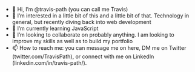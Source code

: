 - 👋 Hi, I’m @travis-path (you can call me Travis)
- 👀 I’m interested in a little bit of this and a little bit of that. Technology in general, but recently diving back into web development
- 🌱 I’m currently learning JavaScript
- 💞️ I’m looking to collaborate on probably anything. I am looking to improve my skills as well as to build my portfolio
- 📫 How to reach me: you can message me on here, DM me on Twitter (twitter.com/TravisPath), or connect with me on LinkedIn (linkedin.com/in/travis-path/).

<!---
travis-path/travis-path is a ✨ special ✨ repository because its `README.md` (this file) appears on your GitHub profile.
You can click the Preview link to take a look at your changes.
--->
